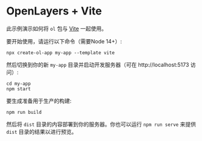 # OpenLayers + Vite

此示例演示如何将 `ol` 包与 [Vite](https://vitejs.dev/) 一起使用。

要开始使用，请运行以下命令（需要Node 14+）:

    npx create-ol-app my-app --template vite

然后切换到你的新 `my-app` 目录并启动开发服务器（可在 http://localhost:5173 访问）:

    cd my-app
    npm start

要生成准备用于生产的构建:

    npm run build

然后将 `dist` 目录的内容部署到你的服务器。你也可以运行 `npm run serve` 来提供 `dist` 目录的结果以进行预览。
